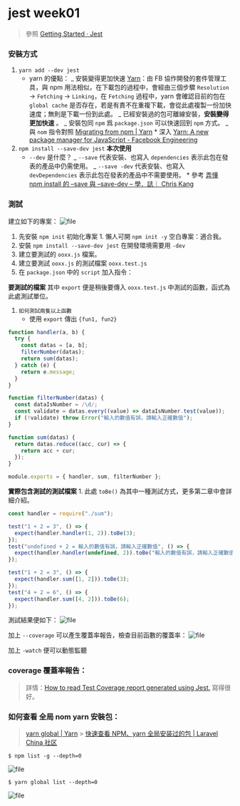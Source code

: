# jest week01

> 參照 [Getting Started · Jest](https://jestjs.io/docs/zh-Hans/getting-started)

### 安裝方式

1. `yarn add --dev jest`
   - yarn 的優點：
     _ 安裝變得更加快速 [Yarn](https://classic.yarnpkg.com/zh-Hans/)：由 FB 協作開發的套件管理工具，與 npm 用法相似，在下載包的過程中，會經由三個步驟 `Resolution` -> `Fetching` -> `Linking`，在 `Fetching` 過程中，yarn 會確認目前的包在 `global cache` 是否存在，若是有責不在重複下載，會從此處複製一份加快速度；無則是下載一份到此處。
     _ 已經安裝過的包可離線安裝，**安裝變得更加快速** 。
     _ 安裝包同 `npm` 爲 `package.json` 可以快速回到 `npm` 方式。
     _ 與 `nom` 指令對照 [Migrating from npm | Yarn](https://classic.yarnpkg.com/en/docs/migrating-from-npm#toc-cli-commands-comparison) \* 深入 [Yarn: A new package manager for JavaScript - Facebook Engineering](https://engineering.fb.com/web/yarn-a-new-package-manager-for-javascript/)
2. `npm install --save-dev jest` **本次使用**
   - `--dev` 是什麼？
     _ `--save` 代表安裝、也寫入 `dependencies` 表示此包在發表的產品中仍需使用。
     _ `--save -dev` 代表安裝、也寫入 `devDependencies` 表示此包在發表的產品中不需要使用。 \* 參考 [弄懂 npm install 的 –save 與 –save-dev – 學．誌｜ Chris Kang](https://chriskang028.wordpress.com/2017/07/05/%E5%BC%84%E6%87%82-npm-install-%E7%9A%84-dependencies-v-s-devdependencies/)

### 測試

建立如下的專案：
![file](https://i.imgur.com/Ro2Ymcp.png)

1. 先安裝 `npm init` 初始化專案 1. 懶人可開 `npm init -y` 空白專案：適合我。
2. 安裝 `npm install --save-dev jest` 在開發環境需要用 `-dev`
3. 建立要測試的 `ooxx.js` 檔案。
4. 建立要測試 `ooxx.js` 的測試檔案 `ooxx.test.js`
5. 在 `package.json` 中的 `script` 加入指令：

**要測試的檔案**
其中 `export` 便是稍後要傳入 `ooxx.test.js` 中測試的函數，函式為此處測試單位。

1. `如何測試兩隻以上函數`
   - 使用 `export` 傳出 `{fun1, fun2}`

```javascript
function handler(a, b) {
  try {
    const datas = [a, b];
    filterNumber(datas);
    return sum(datas);
  } catch (e) {
    return e.message;
  }
}

function filterNumber(datas) {
  const dataIsNumber = /\d/;
  const validate = datas.every((value) => dataIsNumber.test(value));
  if (!validate) throw Error("輸入的數值有誤，請輸入正確數值");
}

function sum(datas) {
  return datas.reduce((acc, cur) => {
    return acc + cur;
  });
}

module.exports = { handler, sum, filterNumber };
```

**實際包含測試的測試檔案** 1. 此處 `toBe()` 為其中一種測試方式，更多第二章中會詳細介紹。

```javascript
const handler = require("./sum");

test("1 + 2 = 3", () => {
  expect(handler.handler(1, 2)).toBe(3);
});
test("undefined + 2 = 輸入的數值有誤，請輸入正確數值", () => {
  expect(handler.handler(undefined, 2)).toBe("輸入的數值有誤，請輸入正確數值");
});

test("1 + 2 = 3", () => {
  expect(handler.sum([1, 2])).toBe(3);
});
test("4 + 2 = 6", () => {
  expect(handler.sum([4, 2])).toBe(6);
});
```

測試結果便如下：
![file](https://i.imgur.com/LTerube.png)

加上 `--coverage` 可以產生覆蓋率報告，檢查目前函數的覆蓋率：
![file](https://i.imgur.com/idXywET.png)

加上 `-watch` 便可以動態監聽

### coverage 覆蓋率報告：

> 詳情：[How to read Test Coverage report generated using Jest.](https://medium.com/@krishankantsinghal/how-to-read-test-coverage-report-generated-using-jest-c2d1cb70da8b) 寫得很好。

### 如何查看 全局 nom yarn 安裝包：

> [yarn global | Yarn](https://classic.yarnpkg.com/zh-Hans/docs/cli/global) > [快速查看 NPM、yarn 全局安装过的包 | Laravel China 社区](https://learnku.com/articles/16798/quick-view-of-npm-and-yarn-global-installed-packages)

```
$ npm list -g --depth=0
```

![file](https://i.imgur.com/QsNOG27.png)

```
$ yarn global list --depth=0
```

![file](https://i.imgur.com/3NJPlVK.png)
